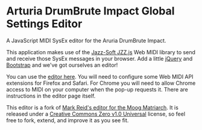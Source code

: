 # Arturia DrumBrute Impact Global Settings Editor
A JavaScript MIDI SysEx editor for the Aruria DrumBrute Impact.

This application makes use of the [Jazz-Soft JZZ.js](https://jazz-soft.net/doc/) Web MIDI library to send and 
receive those SysEx messages in your browser. Add a little 
[jQuery](https://jquery.com) and [Bootstrap](https://getbootstrap.com) and we've got ourselves
an editor!

You can use the [editor here](TODO). 
You will need to configure some Web MIDI API extensions for Firefox and Safari. For Chrome you will need to
allow Chrome access to MIDI on your computer when the pop-up requests it. There are instructions in the
editor page itself.

This editor is a fork of [Mark Reid's editor for the Moog Matriarch](https://github.com/mreid/matriarch-editor).
It is released under a [Creative Commons Zero v1.0 Universal](https://github.com/mreid/matriarch-editor/blob/main/LICENSE) license,
so feel free to fork, extend, and improve it as you see fit.
 
